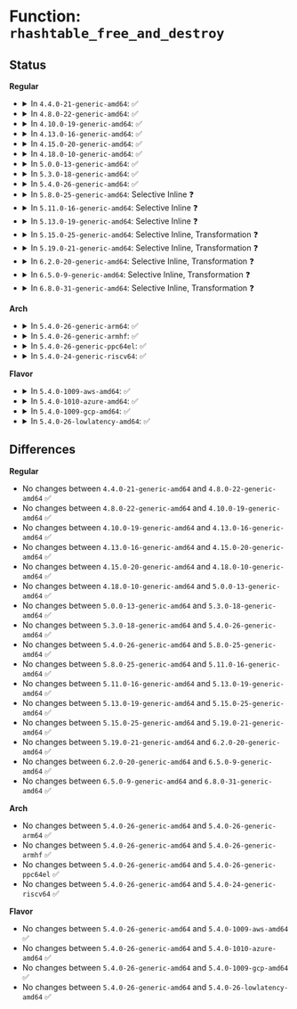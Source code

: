 # Function: <code>rhashtable_free_and_destroy</code>

## Status
<b>Regular</b>
<ul>
<li>
<details>
<summary>In <code>4.4.0-21-generic-amd64</code>: ✅</summary>

```c
void rhashtable_free_and_destroy(struct rhashtable * ht, void (*)(void *, void *) free_fn, void * arg)
```

```json
{
  "name": "rhashtable_free_and_destroy",
  "collision_type": "Unique Global",
  "inline_type": "No",
  "funcs": [
    {
      "addr": 18446744071583039472,
      "name": "rhashtable_free_and_destroy",
      "external": true,
      "loc": "lib/rhashtable.c:821",
      "file": "lib/rhashtable.c",
      "inline": "seen, unknown",
      "caller_inline": [],
      "caller_func": [
        "lib/rhashtable.c:rhashtable_destroy"
      ]
    }
  ],
  "symbols": [
    {
      "addr": 18446744071583039472,
      "name": "rhashtable_free_and_destroy",
      "section": ".text",
      "bind": "STB_GLOBAL",
      "size": 181
    }
  ]
}
```
</details>
</li>
<li>
<details>
<summary>In <code>4.8.0-22-generic-amd64</code>: ✅</summary>

```c
void rhashtable_free_and_destroy(struct rhashtable * ht, void (*)(void *, void *) free_fn, void * arg)
```

```json
{
  "name": "rhashtable_free_and_destroy",
  "collision_type": "Unique Global",
  "inline_type": "No",
  "funcs": [
    {
      "addr": 18446744071583332128,
      "name": "rhashtable_free_and_destroy",
      "external": true,
      "loc": "lib/rhashtable.c:826",
      "file": "lib/rhashtable.c",
      "inline": "seen, unknown",
      "caller_inline": [],
      "caller_func": [
        "security/apparmor/policy.c:aa_free_profile",
        "lib/rhashtable.c:rhashtable_destroy"
      ]
    }
  ],
  "symbols": [
    {
      "addr": 18446744071583332128,
      "name": "rhashtable_free_and_destroy",
      "section": ".text",
      "bind": "STB_GLOBAL",
      "size": 181
    }
  ]
}
```
</details>
</li>
<li>
<details>
<summary>In <code>4.10.0-19-generic-amd64</code>: ✅</summary>

```c
void rhashtable_free_and_destroy(struct rhashtable * ht, void (*)(void *, void *) free_fn, void * arg)
```

```json
{
  "name": "rhashtable_free_and_destroy",
  "collision_type": "Unique Global",
  "inline_type": "No",
  "funcs": [
    {
      "addr": 18446744071583457328,
      "name": "rhashtable_free_and_destroy",
      "external": true,
      "loc": "lib/rhashtable.c:974",
      "file": "lib/rhashtable.c",
      "inline": "seen, unknown",
      "caller_inline": [],
      "caller_func": [
        "security/apparmor/policy.c:aa_free_profile",
        "lib/rhashtable.c:rhashtable_destroy",
        "net/ipv6/seg6_hmac.c:seg6_hmac_net_exit"
      ]
    }
  ],
  "symbols": [
    {
      "addr": 18446744071583457328,
      "name": "rhashtable_free_and_destroy",
      "section": ".text",
      "bind": "STB_GLOBAL",
      "size": 224
    }
  ]
}
```
</details>
</li>
<li>
<details>
<summary>In <code>4.13.0-16-generic-amd64</code>: ✅</summary>

```c
void rhashtable_free_and_destroy(struct rhashtable * ht, void (*)(void *, void *) free_fn, void * arg)
```

```json
{
  "name": "rhashtable_free_and_destroy",
  "collision_type": "Unique Global",
  "inline_type": "No",
  "funcs": [
    {
      "addr": 18446744071583478448,
      "name": "rhashtable_free_and_destroy",
      "external": true,
      "loc": "lib/rhashtable.c:1053",
      "file": "lib/rhashtable.c",
      "inline": "seen, unknown",
      "caller_inline": [],
      "caller_func": [
        "lib/rhashtable.c:rhashtable_destroy",
        "net/ipv4/ipmr.c:ipmr_free_table",
        "net/ipv6/seg6_hmac.c:seg6_hmac_net_exit"
      ]
    }
  ],
  "symbols": [
    {
      "addr": 18446744071583478448,
      "name": "rhashtable_free_and_destroy",
      "section": ".text",
      "bind": "STB_GLOBAL",
      "size": 276
    }
  ]
}
```
</details>
</li>
<li>
<details>
<summary>In <code>4.15.0-20-generic-amd64</code>: ✅</summary>

```c
void rhashtable_free_and_destroy(struct rhashtable * ht, void (*)(void *, void *) free_fn, void * arg)
```

```json
{
  "name": "rhashtable_free_and_destroy",
  "collision_type": "Unique Global",
  "inline_type": "No",
  "funcs": [
    {
      "addr": 18446744071583659424,
      "name": "rhashtable_free_and_destroy",
      "external": true,
      "loc": "lib/rhashtable.c:1056",
      "file": "lib/rhashtable.c",
      "inline": "seen, unknown",
      "caller_inline": [],
      "caller_func": [
        "lib/rhashtable.c:rhashtable_destroy",
        "net/ipv4/ipmr.c:ipmr_free_table",
        "net/ipv6/seg6_hmac.c:seg6_hmac_net_exit"
      ]
    }
  ],
  "symbols": [
    {
      "addr": 18446744071583659424,
      "name": "rhashtable_free_and_destroy",
      "section": ".text",
      "bind": "STB_GLOBAL",
      "size": 280
    }
  ]
}
```
</details>
</li>
<li>
<details>
<summary>In <code>4.18.0-10-generic-amd64</code>: ✅</summary>

```c
void rhashtable_free_and_destroy(struct rhashtable * ht, void (*)(void *, void *) free_fn, void * arg)
```

```json
{
  "name": "rhashtable_free_and_destroy",
  "collision_type": "Unique Global",
  "inline_type": "No",
  "funcs": [
    {
      "addr": 18446744071583876192,
      "name": "rhashtable_free_and_destroy",
      "external": true,
      "loc": "lib/rhashtable.c:1147",
      "file": "lib/rhashtable.c",
      "inline": "seen, unknown",
      "caller_inline": [],
      "caller_func": [
        "lib/rhashtable.c:rhashtable_destroy",
        "net/ipv4/inet_fragment.c:inet_frags_exit_net",
        "net/ipv4/ipmr.c:ipmr_free_table",
        "net/ipv6/ip6mr.c:ip6mr_free_table",
        "net/ipv6/seg6_hmac.c:seg6_hmac_net_exit"
      ]
    }
  ],
  "symbols": [
    {
      "addr": 18446744071583876192,
      "name": "rhashtable_free_and_destroy",
      "section": ".text",
      "bind": "STB_GLOBAL",
      "size": 291
    }
  ]
}
```
</details>
</li>
<li>
<details>
<summary>In <code>5.0.0-13-generic-amd64</code>: ✅</summary>

```c
void rhashtable_free_and_destroy(struct rhashtable * ht, void (*)(void *, void *) free_fn, void * arg)
```

```json
{
  "name": "rhashtable_free_and_destroy",
  "collision_type": "Unique Global",
  "inline_type": "No",
  "funcs": [
    {
      "addr": 18446744071583960048,
      "name": "rhashtable_free_and_destroy",
      "external": true,
      "loc": "lib/rhashtable.c:1138",
      "file": "lib/rhashtable.c",
      "inline": "seen, unknown",
      "caller_inline": [],
      "caller_func": [
        "lib/rhashtable.c:rhashtable_destroy",
        "net/ipv4/inet_fragment.c:inet_frags_exit_net",
        "net/ipv4/ipmr.c:ipmr_free_table",
        "net/ipv6/ip6mr.c:ip6mr_free_table",
        "net/ipv6/seg6_hmac.c:seg6_hmac_net_exit"
      ]
    }
  ],
  "symbols": [
    {
      "addr": 18446744071583960048,
      "name": "rhashtable_free_and_destroy",
      "section": ".text",
      "bind": "STB_GLOBAL",
      "size": 291
    }
  ]
}
```
</details>
</li>
<li>
<details>
<summary>In <code>5.3.0-18-generic-amd64</code>: ✅</summary>

```c
void rhashtable_free_and_destroy(struct rhashtable * ht, void (*)(void *, void *) free_fn, void * arg)
```

```json
{
  "name": "rhashtable_free_and_destroy",
  "collision_type": "Unique Global",
  "inline_type": "No",
  "funcs": [
    {
      "addr": 18446744071584139424,
      "name": "rhashtable_free_and_destroy",
      "external": true,
      "loc": "lib/rhashtable.c:1123",
      "file": "lib/rhashtable.c",
      "inline": "seen, unknown",
      "caller_inline": [],
      "caller_func": [
        "lib/rhashtable.c:rhashtable_destroy",
        "net/ipv4/inet_fragment.c:fqdir_work_fn",
        "net/ipv4/ipmr.c:ipmr_free_table",
        "net/ipv6/ip6mr.c:ip6mr_free_table",
        "net/ipv6/seg6_hmac.c:seg6_hmac_net_exit"
      ]
    }
  ],
  "symbols": [
    {
      "addr": 18446744071584139424,
      "name": "rhashtable_free_and_destroy",
      "section": ".text",
      "bind": "STB_GLOBAL",
      "size": 328
    }
  ]
}
```
</details>
</li>
<li>
<details>
<summary>In <code>5.4.0-26-generic-amd64</code>: ✅</summary>

```c
void rhashtable_free_and_destroy(struct rhashtable * ht, void (*)(void *, void *) free_fn, void * arg)
```

```json
{
  "name": "rhashtable_free_and_destroy",
  "collision_type": "Unique Global",
  "inline_type": "No",
  "funcs": [
    {
      "addr": 18446744071584261872,
      "name": "rhashtable_free_and_destroy",
      "external": true,
      "loc": "lib/rhashtable.c:1123",
      "file": "lib/rhashtable.c",
      "inline": "seen, unknown",
      "caller_inline": [],
      "caller_func": [
        "lib/rhashtable.c:rhashtable_destroy",
        "net/ipv4/inet_fragment.c:fqdir_work_fn",
        "net/ipv4/ipmr.c:ipmr_free_table",
        "net/ipv6/ip6mr.c:ip6mr_free_table",
        "net/ipv6/seg6_hmac.c:seg6_hmac_net_exit"
      ]
    }
  ],
  "symbols": [
    {
      "addr": 18446744071584261872,
      "name": "rhashtable_free_and_destroy",
      "section": ".text",
      "bind": "STB_GLOBAL",
      "size": 328
    }
  ]
}
```
</details>
</li>
<li>
<details>
<summary>In <code>5.8.0-25-generic-amd64</code>: Selective Inline ❓</summary>

```c
void rhashtable_free_and_destroy(struct rhashtable * ht, void (*)(void *, void *) free_fn, void * arg)
```

```json
{
  "name": "rhashtable_free_and_destroy",
  "collision_type": "Unique Global",
  "inline_type": "Selective",
  "funcs": [
    {
      "addr": 18446744071584671744,
      "name": "rhashtable_free_and_destroy",
      "external": true,
      "loc": "lib/rhashtable.c:1130",
      "file": "lib/rhashtable.c",
      "inline": "not declared, inlined",
      "caller_inline": [
        "lib/rhashtable.c:rhashtable_destroy"
      ],
      "caller_func": [
        "security/apparmor/policy.c:aa_free_profile",
        "net/ipv4/inet_fragment.c:fqdir_work_fn",
        "net/ipv4/ipmr.c:ipmr_rules_exit",
        "net/ipv6/ip6mr.c:ip6mr_rules_exit",
        "net/ipv6/seg6_hmac.c:seg6_hmac_net_exit"
      ]
    }
  ],
  "symbols": [
    {
      "addr": 18446744071584671808,
      "name": "rhashtable_free_and_destroy",
      "section": ".text",
      "bind": "STB_GLOBAL",
      "size": 322
    }
  ]
}
```
</details>
</li>
<li>
<details>
<summary>In <code>5.11.0-16-generic-amd64</code>: Selective Inline ❓</summary>

```c
void rhashtable_free_and_destroy(struct rhashtable * ht, void (*)(void *, void *) free_fn, void * arg)
```

```json
{
  "name": "rhashtable_free_and_destroy",
  "collision_type": "Unique Global",
  "inline_type": "Selective",
  "funcs": [
    {
      "addr": 18446744071584789360,
      "name": "rhashtable_free_and_destroy",
      "external": true,
      "loc": "lib/rhashtable.c:1130",
      "file": "lib/rhashtable.c",
      "inline": "not declared, inlined",
      "caller_inline": [
        "lib/rhashtable.c:rhashtable_destroy"
      ],
      "caller_func": [
        "security/apparmor/policy.c:aa_free_profile",
        "net/ipv4/ipmr.c:ipmr_rules_exit",
        "net/ipv6/ip6mr.c:ip6mr_rules_exit",
        "net/ipv6/seg6_hmac.c:seg6_hmac_net_exit"
      ]
    }
  ],
  "symbols": [
    {
      "addr": 18446744071584789424,
      "name": "rhashtable_free_and_destroy",
      "section": ".text",
      "bind": "STB_GLOBAL",
      "size": 312
    }
  ]
}
```
</details>
</li>
<li>
<details>
<summary>In <code>5.13.0-19-generic-amd64</code>: Selective Inline ❓</summary>

```c
void rhashtable_free_and_destroy(struct rhashtable * ht, void (*)(void *, void *) free_fn, void * arg)
```

```json
{
  "name": "rhashtable_free_and_destroy",
  "collision_type": "Unique Global",
  "inline_type": "Selective",
  "funcs": [
    {
      "addr": 18446744071584835920,
      "name": "rhashtable_free_and_destroy",
      "external": true,
      "loc": "lib/rhashtable.c:1130",
      "file": "lib/rhashtable.c",
      "inline": "not declared, inlined",
      "caller_inline": [
        "lib/rhashtable.c:rhashtable_destroy"
      ],
      "caller_func": [
        "security/apparmor/policy.c:aa_free_profile",
        "net/ipv4/ipmr.c:ipmr_rules_exit",
        "net/ipv6/ip6mr.c:ip6mr_rules_exit",
        "net/ipv6/seg6_hmac.c:seg6_hmac_net_exit"
      ]
    }
  ],
  "symbols": [
    {
      "addr": 18446744071584835600,
      "name": "rhashtable_free_and_destroy",
      "section": ".text",
      "bind": "STB_GLOBAL",
      "size": 319
    }
  ]
}
```
</details>
</li>
<li>
<details>
<summary>In <code>5.15.0-25-generic-amd64</code>: Selective Inline, Transformation ❓</summary>

```c
void rhashtable_free_and_destroy(struct rhashtable * ht, void (*)(void *, void *) free_fn, void * arg)
```

```json
{
  "name": "rhashtable_free_and_destroy",
  "collision_type": "Unique Global",
  "inline_type": "Selective",
  "funcs": [
    {
      "addr": 18446744071585255104,
      "name": "rhashtable_free_and_destroy",
      "external": true,
      "loc": "lib/rhashtable.c:1130",
      "file": "lib/rhashtable.c",
      "inline": "not declared, inlined",
      "caller_inline": [
        "lib/rhashtable.c:rhashtable_destroy"
      ],
      "caller_func": [
        "security/apparmor/policy.c:aa_free_profile",
        "net/ipv4/ipmr.c:ipmr_rules_exit",
        "net/ipv6/ioam6.c:ioam6_net_exit",
        "net/ipv6/ioam6.c:ioam6_net_exit",
        "net/ipv6/ip6mr.c:ip6mr_rules_exit",
        "net/ipv6/seg6_hmac.c:seg6_hmac_net_exit"
      ]
    }
  ],
  "symbols": [
    {
      "addr": 18446744071592324293,
      "name": "rhashtable_free_and_destroy.cold",
      "section": ".text",
      "bind": "STB_LOCAL",
      "size": 27
    },
    {
      "addr": 18446744071585254784,
      "name": "rhashtable_free_and_destroy",
      "section": ".text",
      "bind": "STB_GLOBAL",
      "size": 311
    }
  ]
}
```
</details>
</li>
<li>
<details>
<summary>In <code>5.19.0-21-generic-amd64</code>: Selective Inline, Transformation ❓</summary>

```c
void rhashtable_free_and_destroy(struct rhashtable * ht, void (*)(void *, void *) free_fn, void * arg)
```

```json
{
  "name": "rhashtable_free_and_destroy",
  "collision_type": "Unique Global",
  "inline_type": "Selective",
  "funcs": [
    {
      "addr": 18446744071586097008,
      "name": "rhashtable_free_and_destroy",
      "external": true,
      "loc": "lib/rhashtable.c:1130",
      "file": "lib/rhashtable.c",
      "inline": "not declared, inlined",
      "caller_inline": [
        "lib/rhashtable.c:rhashtable_destroy"
      ],
      "caller_func": [
        "security/apparmor/policy.c:aa_free_profile",
        "net/ipv4/ipmr.c:ipmr_rules_exit",
        "net/ipv6/ioam6.c:ioam6_net_exit",
        "net/ipv6/ioam6.c:ioam6_net_exit",
        "net/ipv6/ip6mr.c:ip6mr_rules_exit",
        "net/ipv6/seg6_hmac.c:seg6_hmac_net_exit"
      ]
    }
  ],
  "symbols": [
    {
      "addr": 18446744071594128774,
      "name": "rhashtable_free_and_destroy.cold",
      "section": ".text",
      "bind": "STB_LOCAL",
      "size": 27
    },
    {
      "addr": 18446744071586096640,
      "name": "rhashtable_free_and_destroy",
      "section": ".text",
      "bind": "STB_GLOBAL",
      "size": 362
    }
  ]
}
```
</details>
</li>
<li>
<details>
<summary>In <code>6.2.0-20-generic-amd64</code>: Selective Inline, Transformation ❓</summary>

```c
void rhashtable_free_and_destroy(struct rhashtable * ht, void (*)(void *, void *) free_fn, void * arg)
```

```json
{
  "name": "rhashtable_free_and_destroy",
  "collision_type": "Unique Global",
  "inline_type": "Selective",
  "funcs": [
    {
      "addr": 18446744071587080656,
      "name": "rhashtable_free_and_destroy",
      "external": true,
      "loc": "lib/rhashtable.c:1134",
      "file": "lib/rhashtable.c",
      "inline": "not declared, inlined",
      "caller_inline": [
        "lib/rhashtable.c:rhashtable_destroy"
      ],
      "caller_func": [
        "net/ipv4/ipmr.c:ipmr_rules_exit",
        "net/ipv6/ioam6.c:ioam6_net_exit",
        "net/ipv6/ioam6.c:ioam6_net_exit",
        "net/ipv6/ip6mr.c:ip6mr_rules_exit",
        "net/ipv6/seg6_hmac.c:seg6_hmac_net_exit"
      ]
    }
  ],
  "symbols": [
    {
      "addr": 18446744071596115720,
      "name": "rhashtable_free_and_destroy.cold",
      "section": ".text",
      "bind": "STB_LOCAL",
      "size": 27
    },
    {
      "addr": 18446744071587080272,
      "name": "rhashtable_free_and_destroy",
      "section": ".text",
      "bind": "STB_GLOBAL",
      "size": 362
    }
  ]
}
```
</details>
</li>
<li>
<details>
<summary>In <code>6.5.0-9-generic-amd64</code>: Selective Inline, Transformation ❓</summary>

```c
void rhashtable_free_and_destroy(struct rhashtable * ht, void (*)(void *, void *) free_fn, void * arg)
```

```json
{
  "name": "rhashtable_free_and_destroy",
  "collision_type": "Unique Global",
  "inline_type": "Selective",
  "funcs": [
    {
      "addr": 18446744071587339328,
      "name": "rhashtable_free_and_destroy",
      "external": true,
      "loc": "lib/rhashtable.c:1134",
      "file": "lib/rhashtable.c",
      "inline": "not declared, inlined",
      "caller_inline": [
        "lib/rhashtable.c:rhashtable_destroy"
      ],
      "caller_func": [
        "net/ipv4/ipmr.c:ipmr_rules_exit",
        "net/ipv6/ioam6.c:ioam6_net_exit",
        "net/ipv6/ioam6.c:ioam6_net_exit",
        "net/ipv6/ip6mr.c:ip6mr_rules_exit",
        "net/ipv6/seg6_hmac.c:seg6_hmac_net_exit"
      ]
    }
  ],
  "symbols": [
    {
      "addr": 18446744071596641372,
      "name": "rhashtable_free_and_destroy.cold",
      "section": ".text",
      "bind": "STB_LOCAL",
      "size": 27
    },
    {
      "addr": 18446744071587338912,
      "name": "rhashtable_free_and_destroy",
      "section": ".text",
      "bind": "STB_GLOBAL",
      "size": 396
    }
  ]
}
```
</details>
</li>
<li>
<details>
<summary>In <code>6.8.0-31-generic-amd64</code>: Selective Inline, Transformation ❓</summary>

```c
void rhashtable_free_and_destroy(struct rhashtable * ht, void (*)(void *, void *) free_fn, void * arg)
```

```json
{
  "name": "rhashtable_free_and_destroy",
  "collision_type": "Unique Global",
  "inline_type": "Selective",
  "funcs": [
    {
      "addr": 18446744071587622800,
      "name": "rhashtable_free_and_destroy",
      "external": true,
      "loc": "lib/rhashtable.c:1134",
      "file": "lib/rhashtable.c",
      "inline": "not declared, inlined",
      "caller_inline": [
        "lib/rhashtable.c:rhashtable_destroy"
      ],
      "caller_func": [
        "net/ipv4/ipmr.c:ipmr_rules_exit",
        "net/ipv6/ioam6.c:ioam6_net_exit",
        "net/ipv6/ioam6.c:ioam6_net_exit",
        "net/ipv6/ip6mr.c:ip6mr_rules_exit",
        "net/ipv6/seg6_hmac.c:seg6_hmac_net_exit"
      ]
    }
  ],
  "symbols": [
    {
      "addr": 18446744071597549437,
      "name": "rhashtable_free_and_destroy.cold",
      "section": ".text",
      "bind": "STB_LOCAL",
      "size": 27
    },
    {
      "addr": 18446744071587622384,
      "name": "rhashtable_free_and_destroy",
      "section": ".text",
      "bind": "STB_GLOBAL",
      "size": 396
    }
  ]
}
```
</details>
</li>
</ul>
<b>Arch</b>
<ul>
<li>
<details>
<summary>In <code>5.4.0-26-generic-arm64</code>: ✅</summary>

```c
void rhashtable_free_and_destroy(struct rhashtable * ht, void (*)(void *, void *) free_fn, void * arg)
```

```json
{
  "name": "rhashtable_free_and_destroy",
  "collision_type": "Unique Global",
  "inline_type": "No",
  "funcs": [
    {
      "addr": 18446603336496144656,
      "name": "rhashtable_free_and_destroy",
      "external": true,
      "loc": "lib/rhashtable.c:1123",
      "file": "lib/rhashtable.c",
      "inline": "seen, unknown",
      "caller_inline": [],
      "caller_func": [
        "lib/rhashtable.c:rhashtable_destroy",
        "net/ipv4/inet_fragment.c:fqdir_work_fn",
        "net/ipv4/ipmr.c:ipmr_free_table",
        "net/ipv6/ip6mr.c:ip6mr_free_table",
        "net/ipv6/seg6_hmac.c:seg6_hmac_net_exit"
      ]
    }
  ],
  "symbols": [
    {
      "addr": 18446603336496144656,
      "name": "rhashtable_free_and_destroy",
      "section": ".text",
      "bind": "STB_GLOBAL",
      "size": 348
    }
  ]
}
```
</details>
</li>
<li>
<details>
<summary>In <code>5.4.0-26-generic-armhf</code>: ✅</summary>

```c
void rhashtable_free_and_destroy(struct rhashtable * ht, void (*)(void *, void *) free_fn, void * arg)
```

```json
{
  "name": "rhashtable_free_and_destroy",
  "collision_type": "Unique Global",
  "inline_type": "No",
  "funcs": [
    {
      "addr": 3229466696,
      "name": "rhashtable_free_and_destroy",
      "external": true,
      "loc": "lib/rhashtable.c:1123",
      "file": "lib/rhashtable.c",
      "inline": "seen, unknown",
      "caller_inline": [],
      "caller_func": [
        "lib/rhashtable.c:rhashtable_destroy",
        "net/ipv4/inet_fragment.c:fqdir_work_fn",
        "net/ipv4/ipmr.c:ipmr_free_table",
        "net/ipv6/ip6mr.c:ip6mr_free_table",
        "net/ipv6/seg6_hmac.c:seg6_hmac_net_exit"
      ]
    }
  ],
  "symbols": [
    {
      "addr": 3229466696,
      "name": "rhashtable_free_and_destroy",
      "section": ".text",
      "bind": "STB_GLOBAL",
      "size": 356
    }
  ]
}
```
</details>
</li>
<li>
<details>
<summary>In <code>5.4.0-26-generic-ppc64el</code>: ✅</summary>

```c
void rhashtable_free_and_destroy(struct rhashtable * ht, void (*)(void *, void *) free_fn, void * arg)
```

```json
{
  "name": "rhashtable_free_and_destroy",
  "collision_type": "Unique Global",
  "inline_type": "No",
  "funcs": [
    {
      "addr": 13835058055290402480,
      "name": "rhashtable_free_and_destroy",
      "external": true,
      "loc": "lib/rhashtable.c:1123",
      "file": "lib/rhashtable.c",
      "inline": "seen, unknown",
      "caller_inline": [],
      "caller_func": [
        "lib/rhashtable.c:rhashtable_destroy",
        "net/ipv4/inet_fragment.c:fqdir_work_fn",
        "net/ipv4/ipmr.c:ipmr_free_table",
        "net/ipv6/ip6mr.c:ip6mr_free_table",
        "net/ipv6/seg6_hmac.c:seg6_hmac_net_exit"
      ]
    }
  ],
  "symbols": [
    {
      "addr": 13835058055290402480,
      "name": "rhashtable_free_and_destroy",
      "section": ".text",
      "bind": "STB_GLOBAL",
      "size": 532
    }
  ]
}
```
</details>
</li>
<li>
<details>
<summary>In <code>5.4.0-24-generic-riscv64</code>: ✅</summary>

```c
void rhashtable_free_and_destroy(struct rhashtable * ht, void (*)(void *, void *) free_fn, void * arg)
```

```json
{
  "name": "rhashtable_free_and_destroy",
  "collision_type": "Unique Global",
  "inline_type": "No",
  "funcs": [
    {
      "addr": 18446743936275198786,
      "name": "rhashtable_free_and_destroy",
      "external": true,
      "loc": "lib/rhashtable.c:1123",
      "file": "lib/rhashtable.c",
      "inline": "seen, unknown",
      "caller_inline": [],
      "caller_func": [
        "lib/rhashtable.c:rhashtable_destroy",
        "net/ipv4/inet_fragment.c:fqdir_work_fn",
        "net/ipv4/ipmr.c:ipmr_free_table",
        "net/ipv6/ip6mr.c:ip6mr_free_table",
        "net/ipv6/seg6_hmac.c:seg6_hmac_net_exit"
      ]
    }
  ],
  "symbols": [
    {
      "addr": 18446743936275198786,
      "name": "rhashtable_free_and_destroy",
      "section": ".text",
      "bind": "STB_GLOBAL",
      "size": 296
    }
  ]
}
```
</details>
</li>
</ul>
<b>Flavor</b>
<ul>
<li>
<details>
<summary>In <code>5.4.0-1009-aws-amd64</code>: ✅</summary>

```c
void rhashtable_free_and_destroy(struct rhashtable * ht, void (*)(void *, void *) free_fn, void * arg)
```

```json
{
  "name": "rhashtable_free_and_destroy",
  "collision_type": "Unique Global",
  "inline_type": "No",
  "funcs": [
    {
      "addr": 18446744071584230608,
      "name": "rhashtable_free_and_destroy",
      "external": true,
      "loc": "lib/rhashtable.c:1123",
      "file": "lib/rhashtable.c",
      "inline": "seen, unknown",
      "caller_inline": [],
      "caller_func": [
        "lib/rhashtable.c:rhashtable_destroy",
        "net/ipv4/inet_fragment.c:fqdir_work_fn",
        "net/ipv4/ipmr.c:ipmr_free_table",
        "net/ipv6/ip6mr.c:ip6mr_free_table",
        "net/ipv6/seg6_hmac.c:seg6_hmac_net_exit"
      ]
    }
  ],
  "symbols": [
    {
      "addr": 18446744071584230608,
      "name": "rhashtable_free_and_destroy",
      "section": ".text",
      "bind": "STB_GLOBAL",
      "size": 328
    }
  ]
}
```
</details>
</li>
<li>
<details>
<summary>In <code>5.4.0-1010-azure-amd64</code>: ✅</summary>

```c
void rhashtable_free_and_destroy(struct rhashtable * ht, void (*)(void *, void *) free_fn, void * arg)
```

```json
{
  "name": "rhashtable_free_and_destroy",
  "collision_type": "Unique Global",
  "inline_type": "No",
  "funcs": [
    {
      "addr": 18446744071584165808,
      "name": "rhashtable_free_and_destroy",
      "external": true,
      "loc": "lib/rhashtable.c:1123",
      "file": "lib/rhashtable.c",
      "inline": "seen, unknown",
      "caller_inline": [],
      "caller_func": [
        "lib/rhashtable.c:rhashtable_destroy",
        "net/ipv4/inet_fragment.c:fqdir_work_fn",
        "net/ipv4/ipmr.c:ipmr_free_table",
        "net/ipv6/ip6mr.c:ip6mr_free_table",
        "net/ipv6/seg6_hmac.c:seg6_hmac_net_exit"
      ]
    }
  ],
  "symbols": [
    {
      "addr": 18446744071584165808,
      "name": "rhashtable_free_and_destroy",
      "section": ".text",
      "bind": "STB_GLOBAL",
      "size": 328
    }
  ]
}
```
</details>
</li>
<li>
<details>
<summary>In <code>5.4.0-1009-gcp-amd64</code>: ✅</summary>

```c
void rhashtable_free_and_destroy(struct rhashtable * ht, void (*)(void *, void *) free_fn, void * arg)
```

```json
{
  "name": "rhashtable_free_and_destroy",
  "collision_type": "Unique Global",
  "inline_type": "No",
  "funcs": [
    {
      "addr": 18446744071584214368,
      "name": "rhashtable_free_and_destroy",
      "external": true,
      "loc": "lib/rhashtable.c:1123",
      "file": "lib/rhashtable.c",
      "inline": "seen, unknown",
      "caller_inline": [],
      "caller_func": [
        "lib/rhashtable.c:rhashtable_destroy",
        "net/ipv4/inet_fragment.c:fqdir_work_fn",
        "net/ipv4/ipmr.c:ipmr_free_table",
        "net/ipv6/ip6mr.c:ip6mr_free_table",
        "net/ipv6/seg6_hmac.c:seg6_hmac_net_exit"
      ]
    }
  ],
  "symbols": [
    {
      "addr": 18446744071584214368,
      "name": "rhashtable_free_and_destroy",
      "section": ".text",
      "bind": "STB_GLOBAL",
      "size": 328
    }
  ]
}
```
</details>
</li>
<li>
<details>
<summary>In <code>5.4.0-26-lowlatency-amd64</code>: ✅</summary>

```c
void rhashtable_free_and_destroy(struct rhashtable * ht, void (*)(void *, void *) free_fn, void * arg)
```

```json
{
  "name": "rhashtable_free_and_destroy",
  "collision_type": "Unique Global",
  "inline_type": "No",
  "funcs": [
    {
      "addr": 18446744071584319360,
      "name": "rhashtable_free_and_destroy",
      "external": true,
      "loc": "lib/rhashtable.c:1123",
      "file": "lib/rhashtable.c",
      "inline": "seen, unknown",
      "caller_inline": [],
      "caller_func": [
        "lib/rhashtable.c:rhashtable_destroy",
        "net/ipv4/inet_fragment.c:fqdir_work_fn",
        "net/ipv4/ipmr.c:ipmr_free_table",
        "net/ipv6/ip6mr.c:ip6mr_free_table",
        "net/ipv6/seg6_hmac.c:seg6_hmac_net_exit"
      ]
    }
  ],
  "symbols": [
    {
      "addr": 18446744071584319360,
      "name": "rhashtable_free_and_destroy",
      "section": ".text",
      "bind": "STB_GLOBAL",
      "size": 325
    }
  ]
}
```
</details>
</li>
</ul>

## Differences
<b>Regular</b>
<ul>
<li>
No changes between <code>4.4.0-21-generic-amd64</code> and <code>4.8.0-22-generic-amd64</code> ✅
</li>
<li>
No changes between <code>4.8.0-22-generic-amd64</code> and <code>4.10.0-19-generic-amd64</code> ✅
</li>
<li>
No changes between <code>4.10.0-19-generic-amd64</code> and <code>4.13.0-16-generic-amd64</code> ✅
</li>
<li>
No changes between <code>4.13.0-16-generic-amd64</code> and <code>4.15.0-20-generic-amd64</code> ✅
</li>
<li>
No changes between <code>4.15.0-20-generic-amd64</code> and <code>4.18.0-10-generic-amd64</code> ✅
</li>
<li>
No changes between <code>4.18.0-10-generic-amd64</code> and <code>5.0.0-13-generic-amd64</code> ✅
</li>
<li>
No changes between <code>5.0.0-13-generic-amd64</code> and <code>5.3.0-18-generic-amd64</code> ✅
</li>
<li>
No changes between <code>5.3.0-18-generic-amd64</code> and <code>5.4.0-26-generic-amd64</code> ✅
</li>
<li>
No changes between <code>5.4.0-26-generic-amd64</code> and <code>5.8.0-25-generic-amd64</code> ✅
</li>
<li>
No changes between <code>5.8.0-25-generic-amd64</code> and <code>5.11.0-16-generic-amd64</code> ✅
</li>
<li>
No changes between <code>5.11.0-16-generic-amd64</code> and <code>5.13.0-19-generic-amd64</code> ✅
</li>
<li>
No changes between <code>5.13.0-19-generic-amd64</code> and <code>5.15.0-25-generic-amd64</code> ✅
</li>
<li>
No changes between <code>5.15.0-25-generic-amd64</code> and <code>5.19.0-21-generic-amd64</code> ✅
</li>
<li>
No changes between <code>5.19.0-21-generic-amd64</code> and <code>6.2.0-20-generic-amd64</code> ✅
</li>
<li>
No changes between <code>6.2.0-20-generic-amd64</code> and <code>6.5.0-9-generic-amd64</code> ✅
</li>
<li>
No changes between <code>6.5.0-9-generic-amd64</code> and <code>6.8.0-31-generic-amd64</code> ✅
</li>
</ul>
<b>Arch</b>
<ul>
<li>
No changes between <code>5.4.0-26-generic-amd64</code> and <code>5.4.0-26-generic-arm64</code> ✅
</li>
<li>
No changes between <code>5.4.0-26-generic-amd64</code> and <code>5.4.0-26-generic-armhf</code> ✅
</li>
<li>
No changes between <code>5.4.0-26-generic-amd64</code> and <code>5.4.0-26-generic-ppc64el</code> ✅
</li>
<li>
No changes between <code>5.4.0-26-generic-amd64</code> and <code>5.4.0-24-generic-riscv64</code> ✅
</li>
</ul>
<b>Flavor</b>
<ul>
<li>
No changes between <code>5.4.0-26-generic-amd64</code> and <code>5.4.0-1009-aws-amd64</code> ✅
</li>
<li>
No changes between <code>5.4.0-26-generic-amd64</code> and <code>5.4.0-1010-azure-amd64</code> ✅
</li>
<li>
No changes between <code>5.4.0-26-generic-amd64</code> and <code>5.4.0-1009-gcp-amd64</code> ✅
</li>
<li>
No changes between <code>5.4.0-26-generic-amd64</code> and <code>5.4.0-26-lowlatency-amd64</code> ✅
</li>
</ul>

